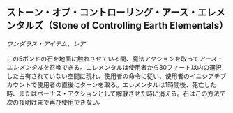 ## ストーン・オブ・コントローリング・アース・エレメンタルズ（Stone of Controlling Earth Elementals）
*ワンダラス・アイテム、レア*

この5ポンドの石を地面に触れさせている間、魔法アクションを取って*アース・エレメンタル*を召喚できる。エレメンタルは使用者から30フィート以内の選択した占有されていない空間に現れ、使用者の命令に従い、使用者のイニシアチブカウントで使用者の直後にターンを取る。エレメンタルは1時間後、死亡した時、またはボーナス・アクションとして解散させた時に消える。石はこの方法で次の夜明けまで再び使用できない。